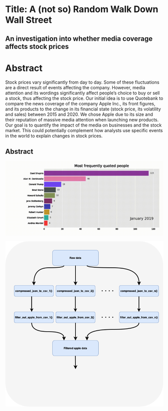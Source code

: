 # Title: A (not so) Random Walk Down Wall Street
## An investigation into whether media coverage affects stock prices

# Abstract
​​Stock prices vary significantly from day to day. Some of these fluctuations are a direct result of events affecting the company. However, media attention and its wordings significantly affect people’s choice to buy or sell a stock, thus affecting the stock price. Our initial idea is to use Quotebank to compare the news coverage of the company Apple Inc., its front figures, and its products to the change in its financial state (stock price, its volatility and sales) between 2015 and 2020. We chose Apple due to its size and their reputation of massive media attention when launching new products. Our goal is to quantify the impact of the media on businesses and the stock market. This could potentially complement how analysts use specific events in the world to explain changes in stock prices.

## Abstract

![](https://github.com/epfl-ada/ada-2021-project-club6analysis/blob/main/most_frequent_quoters_animation.gif)


![](https://github.com/epfl-ada/ada-2021-project-club6analysis/blob/main/data/data_extraction_pipeline.png)
